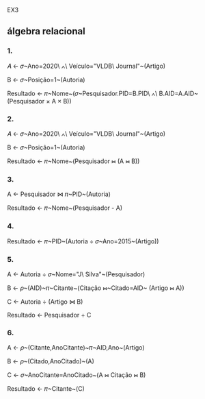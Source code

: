 EX3

## álgebra relacional

### 1.
𝐴 ← 𝜎~Ano=2020\ ∧\ Veículo="VLDB\ Journal"~(Artigo)

B ← 𝜎~Posição=1~(Autoria)

Resultado ← 𝜋~Nome~(𝜎~Pesquisador.PID=B.PID\ ∧\ B.AID=A.AID~(Pesquisador × A × B))

### 2.
𝐴 ← 𝜎~Ano=2020\ ∧\ Veículo="VLDB\ Journal"~(Artigo)

B ← 𝜎~Posição=1~(Autoria)

Resultado ← 𝜋~Nome~(Pesquisador ⋈ (A ⋈ B))

### 3.
A ← Pesquisador ⋈ 𝜋~PID~(Autoria)

Resultado ← 𝜋~Nome~(Pesquisador - A)

### 4.

Resultado ← 𝜋~PID~(Autoria ÷ 𝜎~Ano=2015~(Artigo))

### 5.

A ← Autoria ÷ 𝜎~Nome="J\ Silva"~(Pesquisador)

B ← 𝜌~(AID)~𝜋~Citante~(Citação ⋈~Citado=AID~ (Artigo ⋈ A))

C ← Autoria ÷ (Artigo ⋈ B)

Resultado ← Pesquisador ÷ C

### 6.
A ← 𝜌~(Citante,AnoCitante)~𝜋~AID,Ano~(Artigo)

B ← 𝜌~(Citado,AnoCitado)~(A)

C ← 𝜎~AnoCitante=AnoCitado~(A ⋈ Citação ⋈ B)

Resultado ← 𝜋~Citante~(C\)